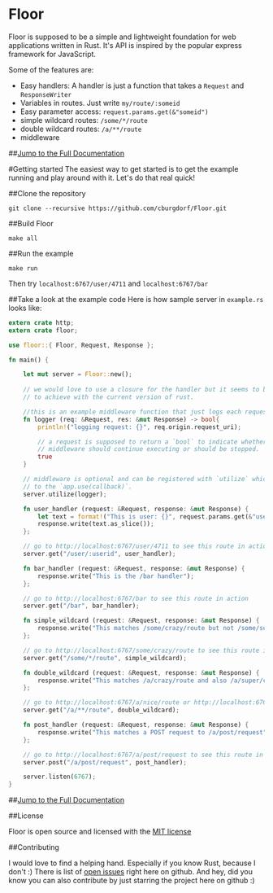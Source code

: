Floor
=======

Floor is supposed to be a simple and lightweight foundation for web applications written in Rust. It's API is inspired by the popular express framework for JavaScript.

Some of the features are:

* Easy handlers: A handler is just a function that takes a `Request` and `ResponseWriter`
* Variables in routes. Just write `my/route/:someid`
* Easy parameter access: `request.params.get(&"someid")`
* simple wildcard routes: `/some/*/route`
* double wildcard routes: `/a/**/route`
* middleware

##[Jump to the Full Documentation](http://cburgdorf.github.io/Floor/doc/floor/index.html)

#Getting started
The easiest way to get started is to get the example running and play around with it. Let's do that real quick!

##Clone the repository

```shell
git clone --recursive https://github.com/cburgdorf/Floor.git
```

##Build Floor

```shell
make all
```

##Run the example

```shell
make run
```

Then try `localhost:6767/user/4711` and `localhost:6767/bar` 


##Take a look at the example code
Here is how sample server in `example.rs` looks like:
```rust
extern crate http;
extern crate floor;

use floor::{ Floor, Request, Response };

fn main() {

    let mut server = Floor::new();
    
    // we would love to use a closure for the handler but it seems to be hard
    // to achieve with the current version of rust.

    //this is an example middleware function that just logs each request
    fn logger (req: &Request, res: &mut Response) -> bool{
        println!("logging request: {}", req.origin.request_uri);

        // a request is supposed to return a `bool` to indicate whether additional
        // middleware should continue executing or should be stopped.
        true
    }

    // middleware is optional and can be registered with `utilize` which is roughly similar
    // to the `app.use(callback)`.
    server.utilize(logger);

    fn user_handler (request: &Request, response: &mut Response) {
        let text = format!("This is user: {}", request.params.get(&"userid".to_string()));
        response.write(text.as_slice());
    };

    // go to http://localhost:6767/user/4711 to see this route in action
    server.get("/user/:userid", user_handler);

    fn bar_handler (request: &Request, response: &mut Response) { 
        response.write("This is the /bar handler"); 
    };

    // go to http://localhost:6767/bar to see this route in action
    server.get("/bar", bar_handler);

    fn simple_wildcard (request: &Request, response: &mut Response) { 
        response.write("This matches /some/crazy/route but not /some/super/crazy/route"); 
    };

    // go to http://localhost:6767/some/crazy/route to see this route in action
    server.get("/some/*/route", simple_wildcard);

    fn double_wildcard (request: &Request, response: &mut Response) { 
        response.write("This matches /a/crazy/route and also /a/super/crazy/route"); 
    };

    // go to http://localhost:6767/a/nice/route or http://localhost:6767/a/super/nice/route to see this route in action
    server.get("/a/**/route", double_wildcard);

    fn post_handler (request: &Request, response: &mut Response) { 
        response.write("This matches a POST request to /a/post/request"); 
    };

    // go to http://localhost:6767/a/post/request to see this route in action
    server.post("/a/post/request", post_handler);

    server.listen(6767);
}


```

##[Jump to the Full Documentation](http://cburgdorf.github.io/Floor/doc/floor/index.html)

##License

Floor is open source and licensed with the [MIT license](https://github.com/cburgdorf/Floor/blob/master/LICENSE)


##Contributing

I would love to find a helping hand. Especially if you know Rust, because I don't :)
There is list of [open issues](https://github.com/cburgdorf/Floor/issues?state=open) right here on github.
And hey, did you know you can also contribute by just starring the project here on github :)
